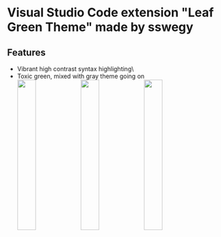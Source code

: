 # Visual Studio Code extension "Leaf Green Theme" made by sswegy
## Features
- Vibrant high contrast syntax highlighting\
- Toxic green, mixed with gray theme going on\
<img src="https://user-images.githubusercontent.com/76032270/118504011-d0d88d00-b733-11eb-8b90-3ae8763e4b4d.png" width="30%"></img> <img src="https://user-images.githubusercontent.com/76032270/118504016-d1712380-b733-11eb-95ed-9574105d9059.png" width="30%"></img> <img src="https://user-images.githubusercontent.com/76032270/118504017-d209ba00-b733-11eb-8521-1414e62e3628.png" width="30%"></img> 